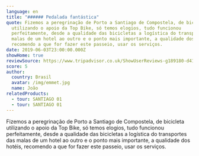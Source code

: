 ```yaml
---
language: en
title: "###### Pedalada fantástica"
quote: Fizemos a peregrinação de Porto a Santiago de Compostela, de bicicleta
  utilizando o apoio da Top Bike, só temos elogios, tudo funcionou
  perfeitamente, desde a qualidade das bicicletas a logística do transportes das
  malas de um hotel ao outro e o ponto mais importante, a qualidade dos hotéis,
  recomendo a que for fazer este passeio, usar os serviços.
date: 2019-06-03T23:00:00.000Z
showHome: true
reviewSource: https://www.tripadvisor.co.uk/ShowUserReviews-g189180-d4105907-r678846434-Top_Bike_tours_Portugal-Porto_Porto_District_Northern_Portugal.html
score: 5
author:
  country: Brasil
  avatar: /img/emmet.jpg
  name: João
relatedProducts:
  - tour: SANTIAGO 01
  - tour: SANTIAGO 01
---
```

Fizemos a peregrinação de Porto a Santiago de Compostela, de bicicleta utilizando o apoio da Top Bike, só temos elogios, tudo funcionou perfeitamente, desde a qualidade das bicicletas a logística do transportes das malas de um hotel ao outro e o ponto mais importante, a qualidade dos hotéis, recomendo a que for fazer este passeio, usar os serviços.